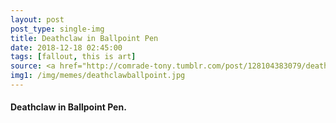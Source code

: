 ```yaml
---
layout: post
post_type: single-img
title: Deathclaw in Ballpoint Pen
date: 2018-12-18 02:45:00
tags: [fallout, this is art]
source: <a href="http://comrade-tony.tumblr.com/post/128104383079/deathclaw-in-ballpoint-pen" target="_blank" rel="nofollow">Comrade Tony</a>
img1: /img/memes/deathclawballpoint.jpg
---
```

#### Deathclaw in Ballpoint Pen.
